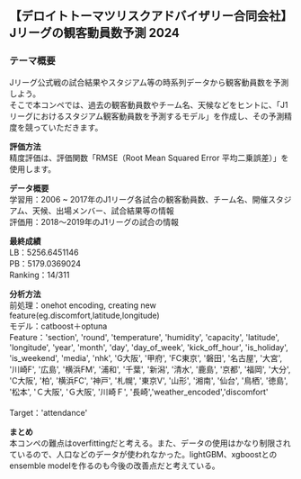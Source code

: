## 【デロイトトーマツリスクアドバイザリー合同会社】 Jリーグの観客動員数予測 2024
### テーマ概要
Jリーグ公式戦の試合結果やスタジアム等の時系列データから観客動員数を予測しよう。<br>
そこで本コンペでは、過去の観客動員数やチーム名、天候などをヒントに、「J1リーグにおけるスタジアム観客動員数を予測するモデル」を作成し、その予測精度を競っていただきます。<br>

**評価方法**<br>
精度評価は、評価関数「RMSE（Root Mean Squared Error 平均二乗誤差）」を使用します。<br>

**データ概要**<br>
学習用：2006 ~ 2017年のJ1リーグ各試合の観客動員数、チーム名、開催スタジアム、天候、出場メンバー、試合結果等の情報<br>
評価用：2018～2019年のJ1リーグの試合の情報<br>

**最終成績**<br>
LB：5256.6451146<br>
PB：5179.0369024<br>
Ranking：14/311<br>

**分析方法**<br>
前処理：onehot encoding, creating new feature(eg.discomfort,latitude,longitude)<br>
モデル：catboost＋optuna<br>
Feature：'section', 'round', 'temperature', 'humidity', 'capacity',
       'latitude', 'longitude', 'year', 'month', 'day', 'day_of_week',
       'kick_off_hour', 'is_holiday', 'is_weekend', 'media', 'nhk', 'G大阪',
       '甲府', 'FC東京', '磐田', '名古屋', '大宮', '川崎F', '広島', '横浜FM', '浦和', '千葉', '新潟',
       '清水', '鹿島', '京都', '福岡', '大分', 'C大阪', '柏', '横浜FC', '神戸', '札幌', '東京V',
       '山形', '湘南', '仙台', '鳥栖', '徳島', '松本', 'Ｃ大阪', 'Ｇ大阪', '川崎Ｆ', '長崎','weather_encoded','discomfort'<br>      
Target：'attendance'<br>

**まとめ**<br>
本コンペの難点はoverfittingだと考える。また、データの使用はかなり制限されているので、人口などのデータが使われなかった。lightGBM、xgboostとのensemble modelを作るのも今後の改善点だと考えている。
